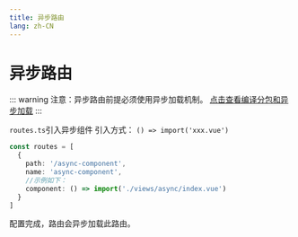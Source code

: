 ```yaml
---
title: 异步路由
lang: zh-CN
---
```

# 异步路由

::: warning 注意：异步路由前提必须使用异步加载机制。
[点击查看编译分包和异步加载](/zh-CN/guide/compile/split-chunks)
:::

`routes.ts`引入异步组件 引入方式：
`() => import('xxx.vue')`

```ts
const routes = [
  {
    path: '/async-component',
    name: 'async-component',
    //示例如下：
    component: () => import('./views/async/index.vue')
  }
]
```

配置完成，路由会异步加载此路由。
